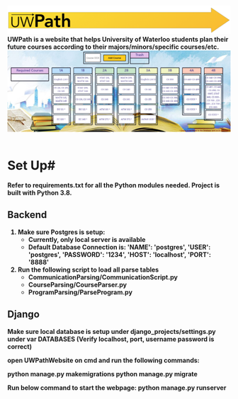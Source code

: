 <img src="images/UWPathExtraExtended.png?raw=true"/>
<b>UWPath is a website that helps University of Waterloo students plan their future courses according to their majors/minors/specific courses/etc. <b/>

<img src="demo.PNG?raw=true"/>
<br/>
<br/>

# Set Up#
Refer to requirements.txt for all the Python modules needed. Project is built with Python 3.8.

## Backend ##
1. Make sure Postgres is setup:
    - Currently, only local server is available
    - Default Database Connection is:
        'NAME': 'postgres',
        'USER': 'postgres',
        'PASSWORD': '1234',
        'HOST': 'localhost',
        'PORT': '8888'
2. Run the following script to load all parse tables
    - CommunicationParsing/CommunicationScript.py
    - CourseParsing/CourseParser.py
    - ProgramParsing/ParseProgram.py

## Django ##
Make sure local database is setup under django_projects/settings.py under var DATABASES (Verify localhost, port, username password is correct)

open UWPathWebsite on cmd and run the following commands:

python manage.py makemigrations
python manage.py migrate

Run below command to start the webpage:
python manage.py runserver


